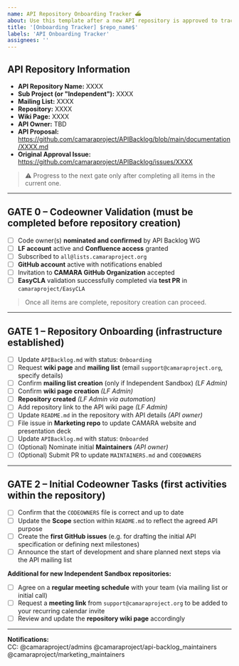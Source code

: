 ```yaml
---
name: API Repository Onboarding Tracker ⛴️
about: Use this template after a new API repository is approved to track onboarding steps.
title: '[Onboarding Tracker] $repo_name$'
labels: 'API Onboarding Tracker'
assignees: ''
---
```

<!-- API & Repository Onboarding Tracker -->

## API Repository Information
- **API Repository Name:** XXXX  
- **Sub Project (or "Independent"):** XXXX  
- **Mailing List:** XXXX  
- **Repository:** XXXX  
- **Wiki Page:** XXXX  
- **API Owner:** TBD  
- **API Proposal:** https://github.com/camaraproject/APIBacklog/blob/main/documentation/XXXX.md  
- **Original Approval Issue:** https://github.com/camaraproject/APIBacklog/issues/XXXX  

> ⚠️ Progress to the next gate only after completing all items in the current one.

---

## GATE 0 – Codeowner Validation (must be completed before repository creation)

- [ ] Code owner(s) **nominated and confirmed** by API Backlog WG  
- [ ] **LF account** active and **Confluence access** granted  
- [ ] Subscribed to `all@lists.camaraproject.org`  
- [ ] **GitHub account** active with notifications enabled  
- [ ] Invitation to **CAMARA GitHub Organization** accepted  
- [ ] **EasyCLA** validation successfully completed via **test PR** in `camaraproject/EasyCLA`  

> Once all items are complete, repository creation can proceed.

---

## GATE 1 – Repository Onboarding (infrastructure established)

- [ ] Update `APIBacklog.md` with status: `Onboarding`  
- [ ] Request **wiki page** and **mailing list** (email `support@camaraproject.org`, specify details)  
- [ ] Confirm **mailing list creation** (only if Independent Sandbox) _(LF Admin)_  
- [ ] Confirm **wiki page creation** _(LF Admin)_  
- [ ] **Repository created** _(LF Admin via automation)_  
- [ ] Add repository link to the API wiki page _(LF Admin)_  
- [ ] Update `README.md` in the repository with API details _(API owner)_  
- [ ] File issue in **Marketing repo** to update CAMARA website and presentation deck  
- [ ] Update `APIBacklog.md` with status: `Onboarded`  
- [ ] (Optional) Nominate initial **Maintainers** _(API owner)_  
- [ ] (Optional) Submit PR to update `MAINTAINERS.md` and `CODEOWNERS`  

---

## GATE 2 – Initial Codeowner Tasks (first activities within the repository)

- [ ] Confirm that the `CODEOWNERS` file is correct and up to date  
- [ ] Update the **Scope** section within `README.md` to reflect the agreed API purpose  
- [ ] Create the **first GitHub issues** (e.g. for drafting the initial API specification or defining next milestones)  
- [ ] Announce the start of development and share planned next steps via the API mailing list  

**Additional for new Independent Sandbox repositories:**  
- [ ] Agree on a **regular meeting schedule** with your team (via mailing list or initial call)  
- [ ] Request a **meeting link** from `support@camaraproject.org` to be added to your recurring calendar invite  
- [ ] Review and update the **repository wiki page** accordingly  

---

**Notifications:**  
CC: @camaraproject/admins @camaraproject/api-backlog_maintainers @camaraproject/marketing_maintainers